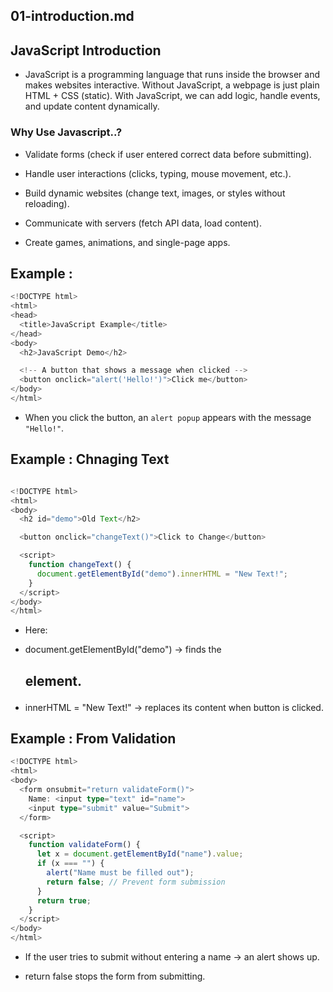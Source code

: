 
## 01-introduction.md

## JavaScript Introduction


- JavaScript is a programming language that runs inside the browser and makes websites interactive.
Without JavaScript, a webpage is just plain HTML + CSS (static).
With JavaScript, we can add logic, handle events, and update content dynamically.


### Why Use Javascript..?

- Validate forms (check if user entered correct data before submitting).

- Handle user interactions (clicks, typing, mouse movement, etc.).

- Build dynamic websites (change text, images, or styles without reloading).

- Communicate with servers (fetch API data, load content).

- Create games, animations, and single-page apps.



## Example : 

```ts
<!DOCTYPE html>
<html>
<head>
  <title>JavaScript Example</title>
</head>
<body>
  <h2>JavaScript Demo</h2>

  <!-- A button that shows a message when clicked -->
  <button onclick="alert('Hello!')">Click me</button>
</body>
</html>
```

- When you click the button, an `alert popup` appears with the message `"Hello!"`.



## Example : Chnaging Text 

```ts

<!DOCTYPE html>
<html>
<body>
  <h2 id="demo">Old Text</h2>

  <button onclick="changeText()">Click to Change</button>

  <script>
    function changeText() {
      document.getElementById("demo").innerHTML = "New Text!";
    }
  </script>
</body>
</html>
```

- Here:

- document.getElementById("demo") → finds the <h2> element.

- innerHTML = "New Text!" → replaces its content when button is clicked.



## Example : From Validation 


```ts
<!DOCTYPE html>
<html>
<body>
  <form onsubmit="return validateForm()">
    Name: <input type="text" id="name">
    <input type="submit" value="Submit">
  </form>

  <script>
    function validateForm() {
      let x = document.getElementById("name").value;
      if (x === "") {
        alert("Name must be filled out");
        return false; // Prevent form submission
      }
      return true;
    }
  </script>
</body>
</html>
```

- If the user tries to submit without entering a name → an alert shows up.

- return false stops the form from submitting.







